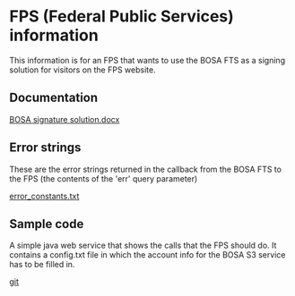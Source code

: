 # FPS (Federal Public Services) information

This information is for an FPS that wants to use the BOSA FTS as a signing solution for visitors on the FPS website.

## Documentation

[BOSA signature solution.docx](BOSA%20signature%20solution.docx)

## Error strings

These are the error strings returned in the callback from the BOSA FTS to the FPS (the contents of the 'err' query parameter)

[error_constants.txt](error_constants.txt)

## Sample code

A simple java web service that shows the calls that the FPS should do.
It contains a config.txt file in which the account info for the BOSA S3 service has to be filled in.

[git](https://git-fsf.services.belgium.be/eidas/test-environment/-/tree/master/mintest/test_fps)
